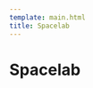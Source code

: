 ```yaml
---
template: main.html
title: Spacelab
---
```


<!--

Makrdown Syntax: https://www.markdownguide.org/basic-syntax

Edit things below this point.
Make sure to keep heading for each section and do not make big blocks of text.

-->

# Spacelab
